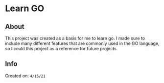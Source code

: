 # Learn GO

## About

This project was created as a basis for me to learn go. I made sure to include many different features that are commonly used in the GO language,
so I could this project as a reference for future projects.

## Info

Created on: `4/15/21`
